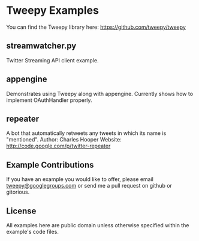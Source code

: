 Tweepy Examples
===============

You can find the Tweepy library here: https://github.com/tweepy/tweepy

streamwatcher.py
----------------
Twitter Streaming API client example.

appengine
---------
Demonstrates using Tweepy along with appengine.
Currently shows how to implement OAuthHandler properly.

repeater
--------
A bot that automatically retweets any tweets in which its name is "mentioned".
Author: Charles Hooper
Website: http://code.google.com/p/twitter-repeater


Example Contributions
---------------------
If you have an example you would like to offer, please
email tweepy@googlegroups.com or send me a pull request
on github or gitorious.

License
-------
All examples here are public domain unless
otherwise specified within the example's code files.
